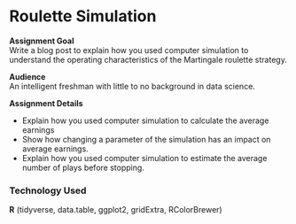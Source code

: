 # Roulette Simulation
**Assignment Goal**<br>
Write a blog post to explain how you used computer simulation to understand the operating characteristics of the Martingale roulette strategy.

**Audience**<br>
An intelligent freshman with little to no background in data science.

**Assignment Details**<br>
* Explain how you used computer simulation to calculate the average earnings
* Show how changing a parameter of the simulation has an impact on average earnings.
* Explain how you used computer simulation to estimate the average number of plays before stopping.

### Technology Used 
**R** (tidyverse, data.table, ggplot2, gridExtra, RColorBrewer)
